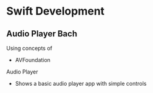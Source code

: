 # Swift Development

## Audio Player Bach

Using concepts of

- AVFoundation

Audio Player

- Shows a basic audio player app with simple controls